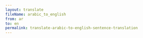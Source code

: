 ```yaml
--- 
layout: translate 
fileName: arabic_to_english 
from: ar
to: en 
permalink: translate-arabic-to-english-sentence-translation
---
```

